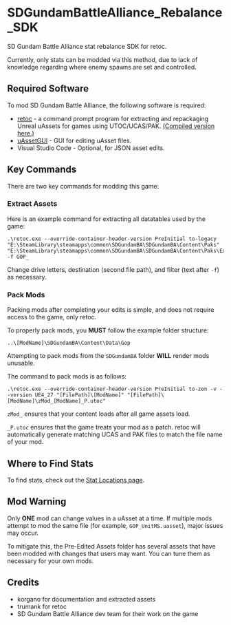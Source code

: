 # SDGundamBattleAlliance_Rebalance_SDK

SD Gundam Battle Alliance stat rebalance SDK for retoc.

Currently, only stats can be modded via this method, due to lack of knowledge regarding where enemy spawns are set and controlled.

## Required Software

To mod SD Gundam Battle Alliance, the following software is required:
- [retoc](https://github.com/trumank/retoc) - a command prompt program for extracting and repackaging Unreal uAssets for games using UTOC/UCAS/PAK. [(Compiled version here.)](./Pre-Edited%20Assets/retoc-03-2025.zip)
- [uAssetGUI](https://github.com/atenfyr/UAssetGUI) - GUI for editing uAsset files.
- Visual Studio Code - Optional, for JSON asset edits.

## Key Commands

There are two key commands for modding this game:

### Extract Assets

Here is an example command for extracting all datatables used by the game:

```
.\retoc.exe --override-container-header-version PreInitial to-legacy "E:\SteamLibrary\steamapps\common\SDGundamBA\SDGundamBA\Content\Paks" "E:\SteamLibrary\steamapps\common\SDGundamBA\SDGundamBA\Content\Paks\Extracted" -f GOP_
```

Change drive letters, destination (second file path), and filter (text after `-f`) as necessary.

### Pack Mods

Packing mods after completing your edits is simple, and does not require access to the game, only retoc.

To properly pack mods, you **MUST** follow the example folder structure:

`..\[ModName]\SDGundamBA\Content\Data\Gop`

Attempting to pack mods from the `SDGundamBA` folder **WILL** render mods unusable.

The command to pack mods is as follows:

```
.\retoc.exe --override-container-header-version PreInitial to-zen -v --version UE4_27 "[FilePath]\[ModName]" "[FilePath]\[ModName]\zMod_[ModName]_P.utoc"
```

`zMod_` ensures that your content loads after all game assets load.

`_P.utoc` ensures that the game treats your mod as a patch. retoc will automatically generate matching UCAS and PAK files to match the file name of your mod.

## Where to Find Stats

To find stats, check out the [Stat Locations page](./Documentation/sdgba_stats.md).

## Mod Warning

Only **ONE** mod can change values in a uAsset at a time. If multiple mods attempt to mod the same file (for example, `GOP_UnitMS.uasset`), major issues may occur.

To mitigate this, the Pre-Edited Assets folder has several assets that have been modded with changes that users may want. You can tune them as necessary for your own mods.

## Credits

- korgano for documentation and extracted assets
- trumank for retoc
- SD Gundam Battle Alliance dev team for their work on the game